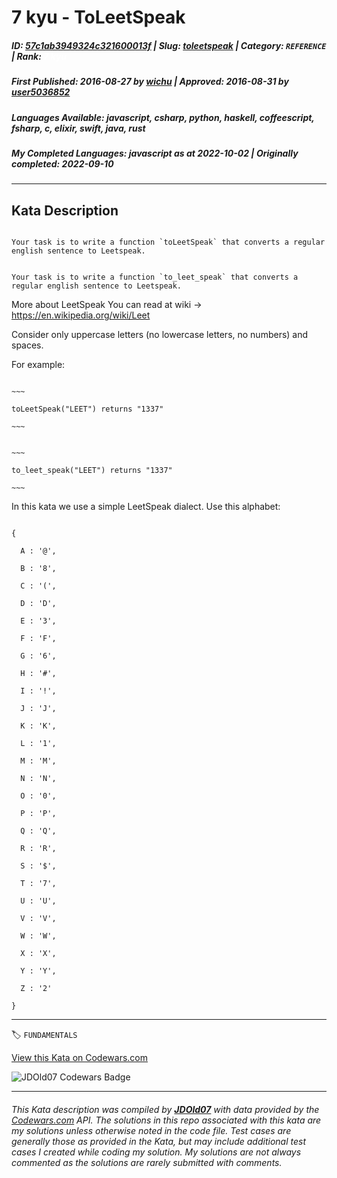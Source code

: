 # 7 kyu - ToLeetSpeak

##### **ID**: [57c1ab3949324c321600013f](https://www.codewars.com/kata/57c1ab3949324c321600013f) | **Slug**: [toleetspeak](https://www.codewars.com/kata/57c1ab3949324c321600013f) | **Category**: `REFERENCE` | **Rank**: <span style="color:white">7 kyu</span>

##### **First Published**: 2016-08-27 ***by*** [wichu](https://www.codewars.com/users/wichu) | **Approved**: 2016-08-31 ***by*** [user5036852](https://www.codewars.com/users/user5036852)

##### **Languages Available**: javascript, csharp, python, haskell, coffeescript, fsharp, c, elixir, swift, java, rust

##### **My Completed Languages**: javascript ***as at*** 2022-10-02 | **Originally completed**: 2022-09-10

---

## Kata Description


```if-not:rust

Your task is to write a function `toLeetSpeak` that converts a regular english sentence to Leetspeak.

```

```if:rust

Your task is to write a function `to_leet_speak` that converts a regular english sentence to Leetspeak.

```



More about LeetSpeak You can read at wiki -> https://en.wikipedia.org/wiki/Leet



Consider only uppercase letters (no lowercase letters, no numbers) and spaces.



For example:



```if-not:rust

~~~

toLeetSpeak("LEET") returns "1337"

~~~

```

```if:rust

~~~

to_leet_speak("LEET") returns "1337"

~~~

```



In this kata we use a simple LeetSpeak dialect. Use this alphabet:



```

{

  A : '@',

  B : '8',

  C : '(',

  D : 'D',

  E : '3',

  F : 'F',

  G : '6',

  H : '#',

  I : '!',

  J : 'J',

  K : 'K',

  L : '1',

  M : 'M',

  N : 'N',

  O : '0',

  P : 'P',

  Q : 'Q',

  R : 'R',

  S : '$',

  T : '7',

  U : 'U',

  V : 'V',

  W : 'W',

  X : 'X',

  Y : 'Y',

  Z : '2'

}

```

---


🏷 `FUNDAMENTALS`


[View this Kata on Codewars.com](https://www.codewars.com/kata/57c1ab3949324c321600013f)

![](https://www.codewars.com/users/jdold07/badges/large "JDOld07 Codewars Badge")

---

###### *This Kata description was compiled by [**JDOld07**](https://tpstech.dev) with data provided by the [Codewars.com](https://www.codewars.com) API.  The solutions in this repo associated with this kata are my solutions unless otherwise noted in the code file.  Test cases are generally those as provided in the Kata, but may include additional test cases I created while coding my solution.  My solutions are not always commented as the solutions are rarely submitted with comments.*
